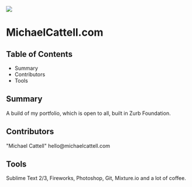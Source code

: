 <img src="http://michaelcattell.com/demo/assets/images/icons/michaelcattell_logo_hover.png">

<h1>MichaelCattell.com</h1>
<h2>Table of Contents</h2>
<ul>
	<li>Summary</li>
	<li>Contributors</li>
	<li>Tools</li>
</ul>


<h2>Summary</h2>
A build of my portfolio, which is open to all, built in Zurb Foundation.

<h2>Contributors</h2>
"Michael Cattell" hello@michaelcattell.com

<h2>Tools</h2>
Sublime Text 2/3, Fireworks, Photoshop, Git, Mixture.io and a lot of coffee. 